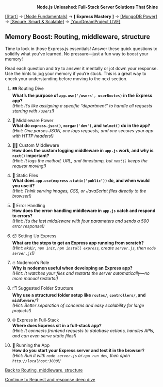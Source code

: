 **<p align="right">Node.js Unleashed: Full-Stack Server Solutions That Shine</p>**

[[Start]](../Introduction.md) → [[Node Fundamentals]](../chapter-01/1-1.md) → **[ Express Mastery ]** → [[MongoDB Power]](../chapter-03/3-1.md) → [[Secure, Smart & Scalable]](../chapter-04/4-1.md) → [[YourDreamProject LIVE]](../chapter-05/5-1.md)

## Memory Boost: Routing, middleware, structure

Time to lock in those Express.js essentials! Answer these quick questions to solidify what you’ve learned. No pressure—just a fun way to boost your memory!

Read each question and try to answer it mentally or jot down your response. Use the hints to jog your memory if you’re stuck. This is a great way to check your understanding before moving to the next section.

1. 🛤️ Routing Dive<br />
   **What’s the purpose of `app.use('/users', userRoutes)` in the Express app?**<br />
   *(Hint: It’s like assigning a specific “department” to handle all requests starting with `/users`!)*
   
2. 🔌 Middleware Power<br />
   **What do `express.json()`, `morgan('dev')`, and `helmet()` do in the app?**<br />
   *(Hint: One parses JSON, one logs requests, and one secures your app with HTTP headers!)*
   
3. 🕵️‍♂️ Custom Middleware<br />
   **How does the custom logging middleware in `app.js` work, and why is `next()` important?**<br />
   *(Hint: It logs the method, URL, and timestamp, but `next()` keeps the request moving!)*
   
4. 📁 Static Files<br />
   **What does `app.use(express.static('public'))` do, and when would you use it?**<br />
   *(Hint: Think serving images, CSS, or JavaScript files directly to the browser!)*
   
5. 🚨 Error Handling<br />
   **How does the error-handling middleware in `app.js` catch and respond to errors?**<br />
   *(Hint: It’s the last middleware with four parameters and sends a 500 error response!)*
   
6. 📦 Setting Up Express<br />
   **What are the steps to get an Express app running from scratch?**<br />
   *(Hint: `mkdir`, `npm init`, `npm install express`, create `server.js`, then `node server.js`!)*

7. 🔥 Nodemon’s Role<br />
   **Why is nodemon useful when developing an Express app?**<br />
   *(Hint: It watches your files and restarts the server automatically—no more manual restarts!)*

8. 🗂 Suggested Folder Structure<br />
   **Why use a structured folder setup like `routes/`, `controllers/`, and `middleware/`?**<br />
   *(Hint: Better separation of concerns and easy scalability for large projects!)*

9. 🌐 Express in Full-Stack<br />
   **Where does Express sit in a full-stack app?**<br />
   *(Hint: It connects frontend requests to database actions, handles APIs, and can even serve static files!)*

10. 🧪 Running the App<br />
   **How do you start your Express server and test it in the browser?**<br />
   *(Hint: Run it with `node server.js` or `npm run dev`, then open `http://localhost:3000`!)*

[Back to Routing, middleware, structure](2-2.md)

[Continue to Request and response deep dive](2-3.md)

